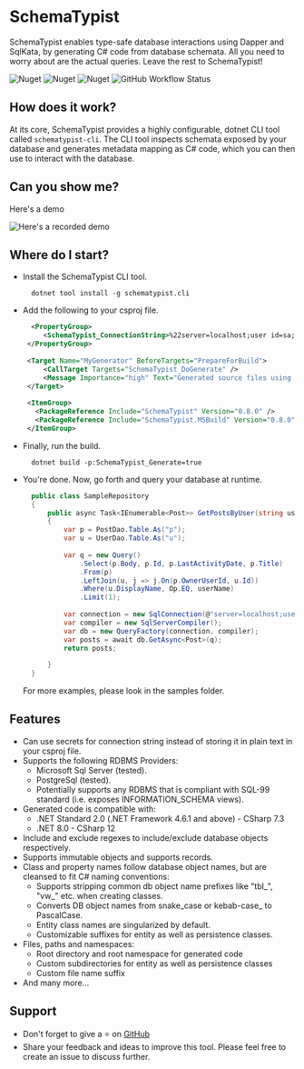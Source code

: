 ﻿# SchemaTypist

SchemaTypist enables type-safe database interactions using Dapper and SqlKata, by generating C# code from database schemata.  All you need to worry about are the actual queries.  Leave the rest to SchemaTypist!

![Nuget](https://img.shields.io/nuget/v/SchemaTypist?color=blue&label=SchemaTypist&logo=Nuget&style=plastic)
![Nuget](https://img.shields.io/nuget/v/SchemaTypist.Cli?color=blue&label=SchemaTypist.Cli&logo=Nuget&style=plastic)
![Nuget](https://img.shields.io/nuget/v/SchemaTypist.MSBuild?color=blue&label=SchemaTypist.MSBuild&logo=Nuget&style=plastic)
![GitHub Workflow Status](https://img.shields.io/github/actions/workflow/status/niyama-scribe/SchemaTypist/build.yaml?branch=main&style=plastic)


## How does it work?

At its core, SchemaTypist provides a highly configurable, dotnet CLI tool called `schematypist-cli`.  The CLI tool inspects schemata exposed by your database and generates metadata mapping as C# code, which you can then use to interact with the database.

## Can you show me?

Here's a demo

![Here's a recorded demo](/docs/assets/SchemaTypistLiveSample.gif)


## Where do I start?

 - Install the SchemaTypist CLI tool.
   ```commandline 
     dotnet tool install -g schematypist.cli 
   ```
 - Add the following to your csproj file.
   ```xml
     <PropertyGroup>
		<SchemaTypist_ConnectionString>%22server=localhost;user id=sa;password=N3v3r!nPr0d;Database=StackOverflow%22</SchemaTypist_ConnectionString>
	</PropertyGroup>
	
	<Target Name="MyGenerator" BeforeTargets="PrepareForBuild">
		<CallTarget Targets="SchemaTypist_DoGenerate" />
		<Message Importance="high" Text="Generated source files using SchemaTypist" />
	</Target>
	
	<ItemGroup>
	  <PackageReference Include="SchemaTypist" Version="0.8.0" />
	  <PackageReference Include="SchemaTypist.MSBuild" Version="0.8.0" />
	</ItemGroup>
   ```
 - Finally, run the build.
   ```commandline
     dotnet build -p:SchemaTypist_Generate=true 
   ```
 - You're done.  Now, go forth and query your database at runtime.
   ```csharp
     public class SampleRepository
     {
         public async Task<IEnumerable<Post>> GetPostsByUser(string userName)
         {
             var p = PostDao.Table.As("p");
             var u = UserDao.Table.As("u");
     
             var q = new Query()
                 .Select(p.Body, p.Id, p.LastActivityDate, p.Title)
                 .From(p)
                 .LeftJoin(u, j => j.On(p.OwnerUserId, u.Id))
                 .Where(u.DisplayName, Op.EQ, userName)
                 .Limit(1);
             
             var connection = new SqlConnection(@"server=localhost;user id=sa;password= N3v3r!nPr0d;initial catalog=StackOverflow");
             var compiler = new SqlServerCompiler();
             var db = new QueryFactory(connection, compiler);
             var posts = await db.GetAsync<Post>(q);
             return posts;
     
         }
     }
   ```
   For more examples, please look in the samples folder.
   
## Features
 - Can use secrets for connection string instead of storing it in plain text in your csproj file.
 - Supports the following RDBMS Providers:
   *  Microsoft Sql Server (tested).
   *  PostgreSql (tested).
   *  Potentially supports any RDBMS that is compliant with SQL-99 standard (i.e. exposes INFORMATION_SCHEMA views).
 - Generated code is compatible with:
   *  .NET Standard 2.0 (.NET Framework 4.6.1 and above) - CSharp 7.3
   *  .NET 8.0 - CSharp 12
 - Include and exclude regexes to include/exclude database objects respectively.
 - Supports immutable objects and supports records.
 - Class and property names follow database object names, but are cleansed to fit C# naming conventions:
   * Supports stripping common db object name prefixes like "tbl_", "vw_" etc. when creating classes.
   * Converts DB object names from snake_case or kebab-case_ to PascalCase.
   * Entity class names are singularized by default.
   * Customizable suffixes for entity as well as persistence classes.
 - Files, paths and namespaces:
   * Root directory and root namespace for generated code
   * Custom subdirectories  for entity as well as persistence classes
   * Custom file name suffix
 - And many more...
  

## Support
- Don't forget to give a ⭐ on [GitHub](https://github.com/niyama-scribe/SchemaTypist)
- Share your feedback and ideas to improve this tool.  Please feel free to create an issue to discuss further.
